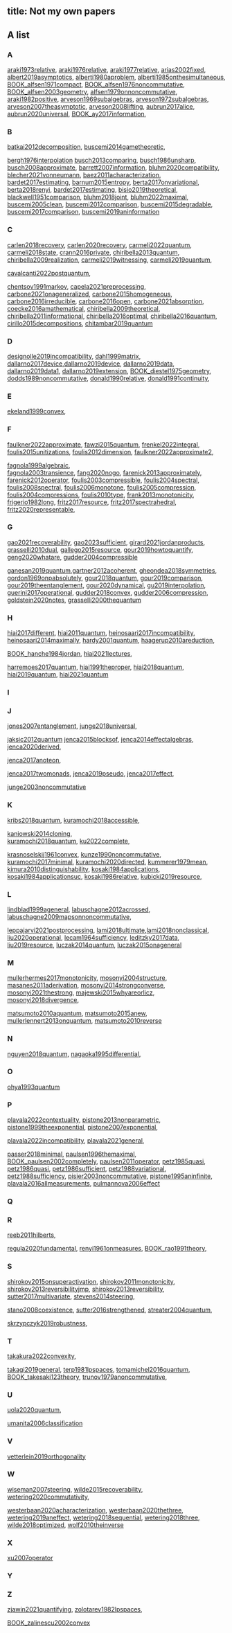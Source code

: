 title: Not my own papers
---
## A list

### A

[araki1973relative](araki1973relative),
[araki1976relative](araki1976relative), [araki1977relative](araki1977relative), [arias2002fixed](arias2002fixed), 
[albert2019asymptotics](albert2019asymptotics),
[alberti1980aproblem](alberti1980aproblem), [alberti1985onthesimultaneous](alberti1985onthesimultaneous), [BOOK_alfsen1971compact](BOOK_alfsen1971compact), [BOOK_alfsen1976noncommutative](BOOK_alfsen1976noncommutative), [BOOK_alfsen2003geometry](BOOK_alfsen2003geometry), [alfsen1979onnoncommutative](alfsen1979onnoncommutative), [araki1982positive](araki1982positive),
[arveson1969subalgebras](arveson1969subalgebras), [arveson1972subalgebras](arveson1972subalgebras), [arveson2007theasymptotic](arveson2007theasymptotic), [arveson2008lifting](arveson2008lifting), [aubrun2017alice](aubrun2017alice),  [aubrun2020universal](aubrun2020universal),
[BOOK_ay2017information](BOOK_ay2017information), 


### B
[batkai2012decomposition](batkai2012decomposition),
[buscemi2014gametheoretic](buscemi2014gametheoretic),

[bergh1976interpolation](BOOK_bergh1976interpolation)
[busch2013comparing](busch2013comparing),
[busch1986unsharp](busch1986unsharp),
[busch2008approximate](busch2008approximate),
[barrett2007information](barrett2007information),
[bluhm2020compatibility](bluhm2020compatibility),
[blecher2021vonneumann](blecher2021vonneumann),
[baez2011acharacterization](baez2011acharacterization), [bardet2017estimating](bardet2017estimating), 
[barnum2015entropy](barnum2015entropy), [berta2017onvariational](berta2017onvariational),  [berta2018renyi](berta2018renyi), [bardet2017estimating](bardet2017estimating), [bisio2019theoretical](bisio2019theoretical), [blackwell1951comparison](blackwell1951comparison), 
[bluhm2018joint](bluhm2018joint), [bluhm2022maximal](bluhm2022maximal), [buscemi2005clean](buscemi2005clean), 
[buscemi2012comparison](buscemi2012comparison), [buscemi2015degradable](buscemi2015degradable), [buscemi2017comparison](buscemi2017comparison), [buscemi2019aninformation](buscemi2019aninformation)

### C
[carlen2018recovery](carlen2018recovery),
[carlen2020recovery](carlen2020recovery),
[carmeli2022quantum](carmeli2022quantum),
[carmeli2018state](carmeli2018state),
[crann2016private](crann2016private),
[chiribella2013quantum](chiribella2013quantum),
[chiribella2009realization](chiribella2009realization),
[carmeli2019witnessing](carmeli2019witnessing),
[carmeli2019quantum](carmeli2019quantum),

[cavalcanti2022postquantum](cavalcanti2022postquantum),

[chentsov1991markov](chentsov1991markov),
[capela2021preprocessing](capela2021preprocessing),
[carbone2021onageneralized](carbone2021onageneralized),
[carbone2015homogeneous](carbone2015homogeneous), [carbone2016irreducible](carbone2016irreducible),
[carbone2016open](carbone2016open), [carbone2021absorption](carbone2021absorption), [coecke2016amathematical](coecke2016amathematical), [chiribella2009theoretical](chiribella2009theoretical), [chiribella2011informational](chiribella2011informational), [chiribella2016optimal](chiribella2016optimal), 
[chiribella2016quantum](chiribella2016quantum),
[cirillo2015decompositions](cirillo2015decompositions), [chitambar2019quantum](chitambar2019quantum)


### D
[designolle2019incompatibility](designolle2019incompatibility),
[dahl1999matrix](dahl1999matrix), [dallarno2017device](dallarno2017device),[dallarno2019device](dallarno2019device), [dallarno2019data](dallarno2019data),
[dallarno2019data1](dallarno2019data1), [dallarno2019extension](dallarno2019extension), [BOOK_diestel1975geometry](BOOK_diestel1975geometry),
[dodds1989noncommutative](dodds1989noncommutative),
[donald1990relative](donald1990relative), [donald1991continuity](donald1991continuity),

### E

[ekeland1999convex](BOOK_ekeland1999convex),

### F
[faulkner2022approximate](faulkner2022approximate),
[fawzi2015quantum](fawzi2015quantum),
[frenkel2022integral](frenkel2022integral),
[foulis2015unitizations](foulis2015unitizations),
[foulis2012dimension](foulis2012dimension),
[faulkner2022approximate2](faulkner2022approximate2),

[fagnola1999algebraic](fagnola1999algebraic),  
[fagnola2003transience](fagnola2003transience), [fang2020nogo](fang2020nogo),
[farenick2013approximately](farenick2013approximately), [farenick2012operator](farenick2012operator),
[foulis2003compressible](foulis2003compressible), [foulis2004spectral](foulis2004spectral),
[foulis2008spectral](foulis2008spectral), [foulis2006monotone](foulis2006monotone),
[foulis2005compression](foulis2005compression), [foulis2004compressions](foulis2004compressions),
[foulis2010type](foulis2010type), 
[frank2013monotonicity](frank2013monotonicity), [frigerio1982long](frigerio1982long), 
[fritz2017resource](fritz2017resource), [fritz2017spectrahedral](fritz2017spectrahedral), [fritz2020representable](fritz2020representable),


### G
[gao2021recoverability](gao2021recoverability),
[gao2023sufficient](gao2023sufficient),
[girard2021jordanproducts](girard2021jordanproducts),
[grasselli2010dual](grasselli2010dual),
[gallego2015resource](gallego2015resource),
[gour2019howtoquantify](gour2019howtoquantify),
[geng2020whatare](geng2020whatare), [gudder2004compressible](gudder2004compressible)

[ganesan2019quantum](ganesan2019quantum),[gartner2012acoherent](gartner2012acoherent),
[gheondea2018symmetries](gheondea2018symmetries),
[gordon1969onpabsolutely](gordon1969onpabsolutely),
[gour2018quantum](gour2018quantum), [gour2019comparison](gour2019comparison),
[gour2019theentanglement](gour2019theentanglement),
[gour2020dynamical](gour2020dynamical), [gu2019interpolation](gu2019interpolation), 
[guerini2017operational](guerini2017operational),   [gudder2018convex](gudder2018convex),
[gudder2006compression](gudder2006compression),
[goldstein2020notes](goldstein2020notes), [grasselli2000thequantum](grasselli2000thequantum)

### H
[hiai2017different](hiai2017different),
[hiai2011quantum](hiai2011quantum),
[heinosaari2017incompatibility](heinosaari2017incompatibility),
[heinosaari2014maximally](heinosaari2014maximally),
[hardy2001quantum](hardy2001quantum),
[haagerup2010areduction](haagerup2010areduction),

[BOOK_hanche1984jordan](BOOK_hanche1984jordan),
[hiai2021lectures](BOOK_hiai2021lectures),

[harremoes2017quantum](harremoes2017quantum),
[hiai1991theproper](hiai1991theproper),
 [hiai2018quantum](hiai2018quantum), [hiai2019quantum](hiai2019quantum), 
[hiai2021quantum](BOOK_hiai2021quantum)

### I

### J
[jones2007entanglement](jones2007entanglement),
[junge2018universal](junge2018universal),

[jaksic2012quantum](jaksic2012quantum)
[jenca2015blocksof](jenca2015blocksof),
[jenca2014effectalgebras](jenca2014effectalgebras),
[jenca2020derived](jenca2020derived),

[jenca2017anoteon](jenca2017anoteon),

[jenca2017twomonads](jenca2017twomonads),
[jenca2019pseudo](jenca2019pseudo),
[jenca2017effect](jenca2017effect),







[junge2003noncommutative](junge2003noncommutative)

### K
[kribs2018quantum](kribs2018quantum),
[kuramochi2018accessible](kuramochi2018accessible),

[kaniowski2014cloning](kaniowski2014cloning),  
[kuramochi2018quantum](kuramochi2018quantum),
[ku2022complete](ku2022complete),

[krasnoselskij1961convex](krasnoselskij1961convex),
[kunze1990noncommutative](kunze1990noncommutative), 
[kuramochi2017minimal](kuramochi2017minimal), [kuramochi2020directed](kuramochi2020directed), [kummerer1979mean](kummerer1979mean), [kimura2010distinguishability](kimura2010distinguishability), [kosaki1984applications](kosaki1984applications), [kosaki1984applicationsuc](kosaki1984applicationsuc), [kosaki1986relative](kosaki1986relative), [kubicki2019resource](kubicki2019resource), 

### L
[lindblad1999ageneral](lindblad1999ageneral),
[labuschagne2012acrossed](labuschagne2012acrossed),
[labuschagne2009mapsonnoncommutative](labuschagne2009mapsonnoncommutative),

[leppajarvi2021postprocessing](leppajarvi2021postprocessing), [lami2018ultimate](lami2018ultimate),[lami2018nonclassical](lami2018nonclassical), [liu2020operational](liu2020operational), [lecam1964sufficiency](lecam1964sufficiency), [leditzky2017data](leditzky2017data), [liu2019resource](liu2019resource), [luczak2014quantum](luczak2014quantum), [luczak2015onageneral](luczak2015onageneral)


### M
[mullerhermes2017monotonicity](mullerhermes2017monotonicity),
[mosonyi2004structure](mosonyi2004structure),
[masanes2011aderivation](masanes2011aderivation),
[mosonyi2014strongconverse](mosonyi2014strongconverse),
[mosonyi2021thestrong](mosonyi2021thestrong),
[majewski2015whyareorlicz](majewski2015whyareorlicz),
[mosonyi2018divergence](mosonyi2018divergence),



[matsumoto2010aquantum](matsumoto2010aquantum), [matsumoto2015anew](matsumoto2015anew), [mullerlennert2013onquantum](mullerlennert2013onquantum), [matsumoto2010reverse](matsumoto2010reverse) 

### N
[nguyen2018quantum](nguyen2018quantum), [nagaoka1995differential](nagaoka1995differential), 

### O

[ohya1993quantum](ohya1993quantum)


### P
[plavala2022contextuality](plavala2022contextuality),
[pistone2013nonparametric](pistone2013nonparametric), [pistone1999theexponential](pistone1999theexponential), [pistone2007exponential](pistone2007exponential),

[plavala2022incompatibility](plavala2022incompatibility),
[plavala2021general](plavala2021general),



[passer2018minimal](passer2018minimal), [paulsen1996themaximal](paulsen1996themaximal), [BOOK_paulsen2002completely](BOOK_paulsen2002completely), [paulsen2011operator](paulsen2011operator), [petz1985quasi](petz1985quasi), [petz1986quasi](petz1986quasi), [petz1986sufficient](petz1986sufficient), [petz1988variational](petz1988variational),
[petz1988sufficiency](petz1988sufficiency),  [pisier2003noncommutative](pisier2003noncommutative), [pistone1995aninfinite](pistone1995aninfinite), 
 [plavala2016allmeasurements](plavala2016allmeasurements), [pulmannova2006effect](pulmannova2006effect)

### Q

### R
[reeb2011hilberts](reeb2011hilberts),

[regula2020fundamental](regula2020fundamental), [renyi1961onmeasures](renyi1961onmeasures), [BOOK_rao1991theory](BOOK_rao1991theory), 

### S

[shirokov2015onsuperactivation](shirokov2015onsuperactivation),
[shirokov2011monotonicity](shirokov2011monotonicity),
[shirokov2013reversibilityjmp](shirokov2013reversibilityjmp),
[shirokov2013reversibility](shirokov2013reversibility),
[sutter2017multivariate](sutter2017multivariate),
[stevens2014steering](stevens2014steering),


[stano2008coexistence](stano2008coexistence),
[sutter2016strengthened](sutter2016strengthened),
[streater2004quantum](streater2004quantum),


[skrzypczyk2019robustness](skrzypczyk2019robustness),

### T
[takakura2022convexity](takakura2022convexity),

[takagi2019general](takagi2019general), [terp1981lpspaces](terp1981lpspaces), [tomamichel2016quantum](tomamichel2016quantum), 
[BOOK_takesaki123theory](BOOK_takesaki123theory),
[trunov1979anoncommutative](trunov1979anoncommutative),

### U
[uola2020quantum](uola2020quantum),

[umanita2006classification](umanita2006classification)

### V
[vetterlein2019orthogonality](vetterlein2019orthogonality)

### W
[wiseman2007steering](wiseman2007steering),
[wilde2015recoverability](wilde2015recoverability),
[wetering2020commutativity](wetering2020commutativity),

[westerbaan2020acharacterization](westerbaan2020acharacterization),
[westerbaan2020thethree](westerbaan2020thethree),
[wetering2019aneffect](wetering2019aneffect), [wetering2018sequential](wetering2018sequential), [wetering2018three](wetering2018three), [wilde2018optimized](wilde2018optimized),
[wolf2010theinverse](wolf2010theinverse)

### X
[xu2007operator](xu2007operator)
### Y


### Z
[zjawin2021quantifying](zjawin2021quantifying),
[zolotarev1982lpspaces](zolotarev1982lpspaces),

[BOOK_zalinescu2002convex](BOOK_zalinescu2002convex)
